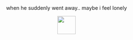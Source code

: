 <div align="center"> 
    when he suddenly went away..
maybe i feel lonely

<picture><img src= [![2img](https://i.postimg.cc/3wjHVGRZ/2.png)] width = 50px>
</a>
